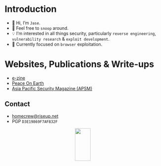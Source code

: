 <!--<p align="center">
  <img width="250" src="https://media.giphy.com/media/jIgXf4hgbHCeKiXpvt/giphy.gif">
</p>

<p align="center">
  <img src="https://media.giphy.com/media/Mige4cGk6l3Gg/giphy.gif" alt="htg-logo" border="0"></a>
</p> -->

<!--<p align="center">
  <img src="https://i.ibb.co/ky27LXw/v8-logo.png">
</p>-->

<!--<p align="center">
  <img width="200" src="https://i.ibb.co/hdBCw0W/htg-white-logo-square-outline.png">
</p>-->

<!--<p align="center">
  <img width="50" height="100" src="https://i.ibb.co/HNS6HJ6/htg-logo.png">
</p>-->

# Introduction
- 👋 Hi, I’m `Jase`.
- 👀 Feel free to `snoop` around.
- 💡 I’m interested in all things security, particularly `reverse engineering`, `vulnerability research` & `exploit development`.
- 📌 Currently focused on `browser` exploitation.

# Websites, Publications & Write-ups
- [e-zine](https://ret2eax.github.io)
- [Peace On Earth](https://peace-on-earth.github.io)
- [Asia Pacific Security Magazine (APSM)](https://www.asiapacificsecuritymagazine.com/contributors/)

## Contact
- [homecrew@riseup.net](mailto:homecrew@riseup.net)
- PGP `D3E19869F7AF832F`

<p align="center">
  <img width="50" height="105" src="https://i.ibb.co/HNS6HJ6/htg-logo.png">
</p>

<!--<a href="https://ibb.co/W3vhrfM"><img src="https://i.ibb.co/ky27LXw/v8-logo.png" alt="v8-logo" border="0"></a><br /><a target='_blank' href='https://freeonlinedice.com/'>3 sided die</a><br />

<a href="https://imgbb.com/"><img src="https://i.ibb.co/3YZJmQp/logo-res.png" alt="logo-res" border="0"></a><br /><a target='_blank' href='https://freeonlinedice.com/'>3 sided die</a><br />-->



<!--<a href="https://imgbb.com/"><img src="https://i.ibb.co/Q93XbhY/htg-black-face-mask.png" alt="htg-black-face-mask" border="0"></a>

<a href="https://ibb.co/RjCJ4cX"><img src="https://i.ibb.co/Hhr9pqc/Screenshot-2023-02-22-at-12-34-45.png" alt="Screenshot-2023-02-22-at-12-34-45" border="0"></a>-->

